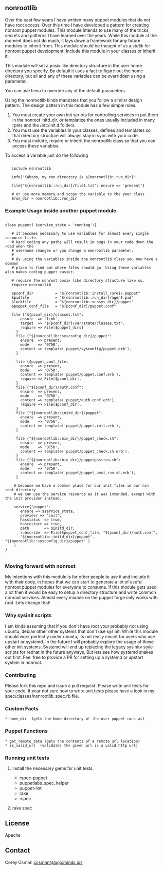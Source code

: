 ## nonrootlib

Over the past few years I have written many puppet modules that do not have root access.  Over this time I have
developed a pattern for creating nonroot puppet modules.  This module intends to use many of the tricks, secrets and
patterns I have learned over the years.  While this module at the moment does not do much, it lays down a framework for any
future modules to inherit from.  This module should be thought of as a stdlib for nonroot puppet development.
Include this module in your classes or inherit it.

This module will set a posix like directory structure in the user home directory you specify.
By default it uses a fact to figure out the home directory, but all and any of these variables
can be overridden using a parameter.

You can use hiera to override any of the default parameters.

Using the nonrootlib kinda mandates that you follow a similar design pattern.  The design pattern in this module has a
few simple rules.

 1. You must create your own init scripts for controlling services in put them in the nonroot initd_dir.
     or templatize the ones usually included in many rpms and the /etc/init.d folders.
 2. You must use the variables in your classes, defines and templates so that directory structure will always stay in sync
    with your code.
 3. You must include, require or inherit the nonrootlib class so that you can access these variables.


To access a variable just do the following

```puppet

   include nonrootlib

   info("Kaboom, my run directory is ${nonrootlib::run_dir}"

   file{"${nonrootlib::run_dir}/file1.txt": ensure => 'present'}

   # or use more memory and scope the variable to the your class
   $run_dir = nonrootlib::run_dir

```


### Example Usage inside another puppet module

```puppet

class puppet( $service_state = 'running'){

   # it becomes necessary to use variables for almost every single resource title.
   # Hard coding any paths will result in bugs in your code down the road when the
   # username changes or you change a nonrootlib parameter.
   #
   # By using the variables inside the nonrootlib class you now have a common
   # place to find out where files should go. Using these variables also makes coding puppet easier.

   # require the nonroot posix like directory structure like so.
   require nonrootlib

   $pconf_dir          = "${nonrootlib::install_core}/.puppet"
   $pidfile            = "${nonrootlib::run_dir}/agent.pid"
   $lockfile           = "${nonrootlib::subsys_dir}/puppet"
   $puppet_conf_file   = "${pconf_dir}/puppet.conf"

   file {"${pconf_dir}/classes.txt":
       ensure  => 'link',
       target  => "${pconf_dir}/var/state/classes.txt",
       require => File[$puppet_dirs]
     }
     file {"${nonrootlib::sysconfig_dir}/puppet":
       ensure  => present,
       mode    => '0750',
       content => template('puppet/sysconfig/puppet.erb'),
     }

     file {$puppet_conf_file:
       ensure  => present,
       mode    => '0750',
       content => template('puppet/puppet.conf.erb'),
       require => File[$pconf_dir],
     }
     file {"${pconf_dir}/auth.conf":
       ensure  => present,
       mode    => '0750',
       content => template('puppet/auth.conf.erb'),
       require => File[$pconf_dir],
     }
     file {"${nonrootlib::initd_dir}/puppet":
       ensure  => present,
       mode    => '0750',
       content => template('puppet/puppet.init.erb'),
     }

     file {"${nonrootlib::bin_dir}/puppet_check.sh":
       ensure  => present,
       mode    => '0750',
       content => template('puppet/puppet_check.sh.erb'),
     }
     file {"${nonrootlib::bin_dir}/puppetpostrun.sh":
       ensure  => present,
       mode    => '0750',
       content => template('puppet/puppet_post_run.sh.erb'),
     }

    # because we have a common place for our init files in our non root directory
    # we can use the service resource as it was intended, except with the init provider instead.

    service{"puppet":
       ensure => $service_state,
       provider => "init",
       hasstatus  => true,
       hasrestart => true,
       path       => $initd_dir,
       subscribe  => File[$puppet_conf_file, "${pconf_dir}/auth.conf",
       "${nonrootlib::initd_dir}/puppet", "${nonrootlib::sysconfig_dir}/puppet" ]
    }
}


```
### Moving forward with nonroot
My intentions with this module is for other people to use it and include it with their code, in hopes
that we can start to generate a lot of useful nonroot puppet modules for everyone to consume.  If this
module gets used a lot then it would be easy to setup a directory structure and write common nonroot services.
Almost every module on the puppet forge only works with root. Lets change that!


### Why sysinit scripts
I am kinda assuming that if you don't have root your probably not using ubuntu, debian other other systems that don't use
sysinit.
While this module should work perfectly under ubuntu, its not really meant for users who use upstart or systemd.
In the future I will probably explore the usage of these other init systems.  Systemd will end up replacing the
legacy sysinitv style scripts for redhat in the future anyways.  But lets see how systemd shakes out first.
Feel free to provide a PR for setting up a systemd or upstart system in nonroot.

### Contributing
Please fork this repo and issue a pull request.  Please write unit tests for your code.  If your not sure how to write
unit tests please have a look in my spec/classes/nonrootlib_spec.rb file.

### Custom Facts
    * home_dir  (gets the home directory of the user puppet runs as)

### Puppet Functions
    * get_remote_data (gets the contents of a remote url location)
    * is_valid_url  (validates the given url is a valid http url)

### Running unit tests

1. Install the necessary gems for unit tests.
    * rspec-puppet
    * puppetlabs_spec_helper
    * puppet-lint
    * rake
    * rspec

2. rake spec

License
-------
Apache

Contact
-------
Corey Osman <cosman@logicminds.biz>

